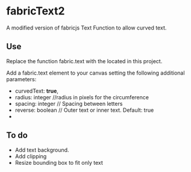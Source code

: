 # fabricText2
A modified version of fabricjs Text Function to allow curved text.

## Use
Replace the function fabric.text with the located in this project.

Add a fabric.text element to your canvas setting the following additional parameters:

* curvedText: **true**,
* radius: integer //radius in pixels for the circumference
* spacing: integer // Spacing between letters
* reverse: boolean // Outer text or inner text. Default: true
* 
## To do
* Add text background.
* Add clipping
* Resize bounding box to fit only text
